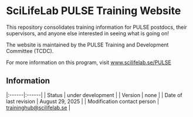 # SciLifeLab PULSE Training Website

This repository consolidates training information for PULSE postdocs, their supervisors, and anyone else interested in seeing what is going on!

The website is maintained by the PULSE Training and Development Committee (TCDC).

For more information on this program, visit www.scilifelab.se/PULSE

## Information
|:------|:------|
| Status | under development |
| Version |  none |
| Date of last revision | August 29, 2025 |
| Modification contact person |  traininghub@scilifelab.se |
